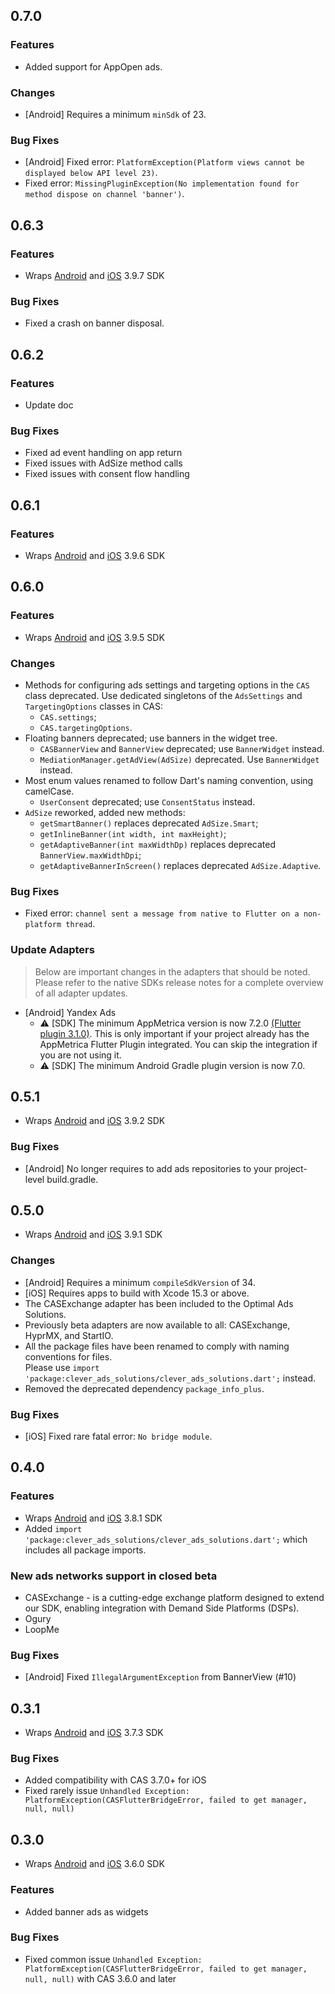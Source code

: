 ## 0.7.0
### Features
- Added support for AppOpen ads.
### Changes
- [Android] Requires a minimum `minSdk` of 23.
### Bug Fixes
- [Android] Fixed error: `PlatformException(Platform views cannot be displayed below API level 23)`.
- Fixed error: `MissingPluginException(No implementation found for method dispose on channel 'banner')`.

## 0.6.3
### Features
- Wraps [Android](https://github.com/cleveradssolutions/CAS-Android/releases) and [iOS](https://github.com/cleveradssolutions/CAS-iOS/releases) 3.9.7 SDK
### Bug Fixes
- Fixed a crash on banner disposal.

## 0.6.2
### Features
- Update doc
### Bug Fixes
- Fixed ad event handling on app return
- Fixed issues with AdSize method calls
- Fixed issues with consent flow handling

## 0.6.1
### Features
- Wraps [Android](https://github.com/cleveradssolutions/CAS-Android/releases) and [iOS](https://github.com/cleveradssolutions/CAS-iOS/releases) 3.9.6 SDK

## 0.6.0
### Features
- Wraps [Android](https://github.com/cleveradssolutions/CAS-Android/releases) and [iOS](https://github.com/cleveradssolutions/CAS-iOS/releases) 3.9.5 SDK
### Changes
- Methods for configuring ads settings and targeting options in the `CAS` class deprecated.
  Use dedicated singletons of the `AdsSettings` and `TargetingOptions` classes in CAS:
  - `CAS.settings`;
  - `CAS.targetingOptions`.
- Floating banners deprecated; use banners in the widget tree.
  - `CASBannerView` and `BannerView` deprecated; use `BannerWidget` instead.
  - `MediationManager.getAdView(AdSize)` deprecated. Use `BannerWidget` instead.
- Most enum values renamed to follow Dart's naming convention, using camelCase.
  - `UserConsent` deprecated; use `ConsentStatus` instead.
- `AdSize` reworked, added new methods:
  - `getSmartBanner()` replaces deprecated `AdSize.Smart`;
  - `getInlineBanner(int width, int maxHeight)`;
  - `getAdaptiveBanner(int maxWidthDp)` replaces deprecated `BannerView.maxWidthDpi`;
  - `getAdaptiveBannerInScreen()` replaces deprecated `AdSize.Adaptive`.
### Bug Fixes
- Fixed error: `channel sent a message from native to Flutter on a non-platform thread`.
### Update Adapters
> Below are important changes in the adapters that should be noted. Please refer to the native SDKs release notes for a complete overview of all adapter updates.
- [Android] Yandex Ads
  - ⚠️ [SDK] The minimum AppMetrica version is now 7.2.0 [(Flutter plugin 3.1.0)](https://github.com/appmetrica/appmetrica-flutter-plugin/releases). This is only important if your project already has the AppMetrica Flutter Plugin integrated. You can skip the integration if you are not using it.
  - ⚠️ [SDK] The minimum Android Gradle plugin version is now 7.0.

## 0.5.1
- Wraps [Android](https://github.com/cleveradssolutions/CAS-Android/releases) and [iOS](https://github.com/cleveradssolutions/CAS-iOS/releases) 3.9.2 SDK
### Bug Fixes
- [Android] No longer requires to add ads repositories to your project-level build.gradle.

## 0.5.0
- Wraps [Android](https://github.com/cleveradssolutions/CAS-Android/releases) and [iOS](https://github.com/cleveradssolutions/CAS-iOS/releases) 3.9.1 SDK
### Changes
- [Android] Requires a minimum `compileSdkVersion` of 34.
- [iOS] Requires apps to build with Xcode 15.3 or above.
- The CASExchange adapter has been included to the Optimal Ads Solutions.
- Previously beta adapters are now available to all: CASExchange, HyprMX, and StartIO.
- All the package files have been renamed to comply with naming conventions for files.  
Please use `import 'package:clever_ads_solutions/clever_ads_solutions.dart';` instead.
- Removed the deprecated dependency `package_info_plus`.
### Bug Fixes
- [iOS] Fixed rare fatal error: `No bridge module`.

## 0.4.0

### Features
- Wraps [Android](https://github.com/cleveradssolutions/CAS-Android/releases) and [iOS](https://github.com/cleveradssolutions/CAS-iOS/releases) 3.8.1 SDK
- Added `import 'package:clever_ads_solutions/clever_ads_solutions.dart';` which includes all package imports.
### New ads networks support in closed beta
- CASExchange - is a cutting-edge exchange platform designed to extend our SDK, enabling integration with Demand Side Platforms (DSPs).
- Ogury
- LoopMe
### Bug Fixes
- [Android] Fixed `IllegalArgumentException` from BannerView (#10)

## 0.3.1
- Wraps [Android](https://github.com/cleveradssolutions/CAS-Android/releases) and [iOS](https://github.com/cleveradssolutions/CAS-iOS/releases) 3.7.3 SDK
### Bug Fixes
- Added compatibility with CAS 3.7.0+ for iOS
- Fixed rarely issue `Unhandled Exception: PlatformException(CASFlutterBridgeError, failed to get manager, null, null)`

## 0.3.0
- Wraps [Android](https://github.com/cleveradssolutions/CAS-Android/releases) and [iOS](https://github.com/cleveradssolutions/CAS-iOS/releases) 3.6.0 SDK
### Features
- Added banner ads as widgets
### Bug Fixes
- Fixed common issue `Unhandled Exception: PlatformException(CASFlutterBridgeError, failed to get manager, null, null)`
  with CAS 3.6.0 and later
